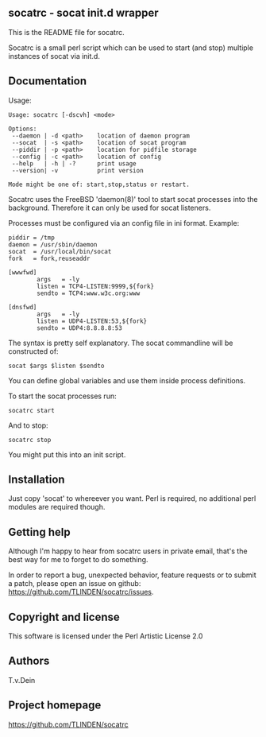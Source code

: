 ## socatrc - socat init.d wrapper

This is the README file for socatrc.

Socatrc is a small perl script which can be used to start
(and stop) multiple instances of socat via init.d.

## Documentation

Usage:

```
Usage: socatrc [-dscvh] <mode>

Options:
 --daemon | -d <path>    location of daemon program
 --socat  | -s <path>    location of socat program
 --piddir | -p <path>    location for pidfile storage
 --config | -c <path>    location of config
 --help   | -h | -?      print usage
 --version| -v           print version

Mode might be one of: start,stop,status or restart.
```

Socatrc uses the FreeBSD 'daemon(8)' tool to start socat processes into
the background. Therefore it can only be used for socat listeners.

Processes must be configured via an config file in ini format. Example:

```
piddir = /tmp
daemon = /usr/sbin/daemon
socat  = /usr/local/bin/socat
fork   = fork,reuseaddr

[wwwfwd]
        args   = -ly
        listen = TCP4-LISTEN:9999,${fork}
        sendto = TCP4:www.w3c.org:www

[dnsfwd]
        args   = -ly
        listen = UDP4-LISTEN:53,${fork}
        sendto = UDP4:8.8.8.8:53
```

The syntax is pretty self explanatory. The socat commandline will
be constructed of:

```
socat $args $listen $sendto
```

You can define global variables and use them inside process definitions.

To start the socat processes run:

```
socatrc start
```

And to stop:

```
socatrc stop
```

You might put this into an init script.

## Installation

Just copy 'socat' to whereever you want. Perl is required, no additional
perl modules are required though.

## Getting help

Although I'm happy to hear from socatrc users in private email,
that's the best way for me to forget to do something.

In order to report a bug, unexpected behavior, feature requests
or to submit a patch, please open an issue on github:
https://github.com/TLINDEN/socatrc/issues.

## Copyright and license

This software is licensed under the Perl Artistic License 2.0

## Authors

T.v.Dein <tom AT vondein DOT org>

## Project homepage

https://github.com/TLINDEN/socatrc
